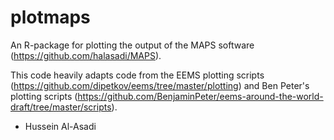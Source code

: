 # plotmaps

An R-package for plotting the output of the MAPS software (https://github.com/halasadi/MAPS). 

This code heavily adapts code from the EEMS plotting scripts (https://github.com/dipetkov/eems/tree/master/plotting)
and Ben Peter's plotting scripts (https://github.com/BenjaminPeter/eems-around-the-world-draft/tree/master/scripts).


- Hussein Al-Asadi